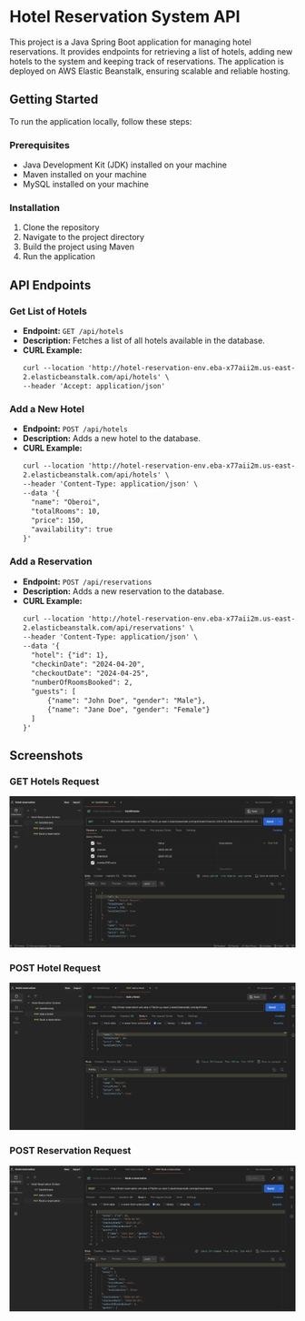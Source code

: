 # Hotel Reservation System API

This project is a Java Spring Boot application for managing hotel reservations. It provides endpoints for retrieving a list of hotels, adding new hotels to the system and keeping track of reservations. The application is deployed on AWS Elastic Beanstalk, ensuring scalable and reliable hosting.

## Getting Started

To run the application locally, follow these steps:

### Prerequisites

- Java Development Kit (JDK) installed on your machine
- Maven installed on your machine
- MySQL installed on your machine

### Installation

1. Clone the repository
2. Navigate to the project directory
3. Build the project using Maven
4. Run the application


## API Endpoints

### Get List of Hotels

- **Endpoint:** `GET /api/hotels`
- **Description:** Fetches a list of all hotels available in the database.
- **CURL Example:**
  ```
  curl --location 'http://hotel-reservation-env.eba-x77aii2m.us-east-2.elasticbeanstalk.com/api/hotels' \
  --header 'Accept: application/json'
  ```

### Add a New Hotel

- **Endpoint:** `POST /api/hotels`
- **Description:** Adds a new hotel to the database.
- **CURL Example:**
  ```
  curl --location 'http://hotel-reservation-env.eba-x77aii2m.us-east-2.elasticbeanstalk.com/api/hotels' \
  --header 'Content-Type: application/json' \
  --data '{
    "name": "Oberoi",
    "totalRooms": 10,
    "price": 150,
    "availability": true
  }'
  ```

### Add a Reservation

- **Endpoint:** `POST /api/reservations`
- **Description:** Adds a new reservation to the database.
- **CURL Example:**
  ```
  curl --location 'http://hotel-reservation-env.eba-x77aii2m.us-east-2.elasticbeanstalk.com/api/reservations' \
  --header 'Content-Type: application/json' \
  --data '{
    "hotel": {"id": 1},
    "checkinDate": "2024-04-20",
    "checkoutDate": "2024-04-25",
    "numberOfRoomsBooked": 2,
    "guests": [
        {"name": "John Doe", "gender": "Male"},
        {"name": "Jane Doe", "gender": "Female"}
    ]
  }'
  ```

Screenshots
-----------

### GET Hotels Request
![Get All Hotels](screenshots/GetAllHotels.png)

### POST Hotel Request
![Add New Hotel](screenshots/AddHotel.png)

### POST Reservation Request
![Add New Reservation](screenshots/AddReservation.png)
